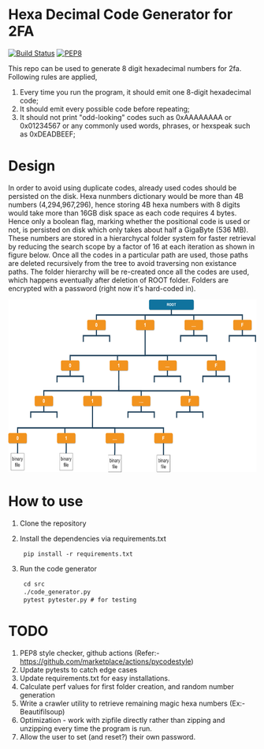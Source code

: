 # Hexa Decimal Code Generator for 2FA
[![Build Status](https://app.travis-ci.com/PraAnj/hexadecimal-2fa-code-generator.svg?branch=main)](https://app.travis-ci.com/PraAnj/hexadecimal-2fa-code-generator) [![PEP8](https://img.shields.io/badge/code%20style-pep8-orange.svg)](https://www.python.org/dev/peps/pep-0008/)

This repo can be used to generate 8 digit hexadecimal numbers for 2fa. Following rules are applied,

1. Every time you run the program, it should emit one 8-digit hexadecimal code;
2. It should emit every possible code before repeating;
3. It should not print "odd-looking" codes such as 0xAAAAAAAA or 0x01234567 or any commonly used words, phrases, or hexspeak such as 0xDEADBEEF;

# Design
In order to avoid using duplicate codes, already used codes should be persisted on the disk. Hexa nunmbers dictionary would be more than 4B numbers (4,294,967,296), hence storing 4B hexa numbers with 8 digits would take more than 16GB disk space as each code requires 4 bytes. Hence only a boolean flag, marking whether the positional code is used or not, is persisted on disk which only takes about half a GigaByte (536 MB). These numbers are stored in a hierarchycal folder system for faster retrieval by reducing the search scope by a factor of 16 at each iteration as shown in figure below. Once all the codes in a particular path are used, those paths are deleted recursively from the tree to avoid traversing non existance paths. The folder hierarchy will be re-created once all the codes are used, which happens eventually after deletion of ROOT folder. Folders are encrypted with a password (right now it's hard-coded in).

<img src="https://github.com/PraAnj/hexadecimal-2fa-code-generator/blob/main/data/folder_hierarchy.drawio.png" data-canonical-src="https://github.com/PraAnj/hexadecimal-2fa-code-generator/blob/main/data/folder_hierarchy.drawio.png" width="630" height="350" />

# How to use
1. Clone the repository
2. Install the dependencies via requirements.txt

        pip install -r requirements.txt
4. Run the code generator

        cd src
        ./code_generator.py
        pytest pytester.py # for testing

# TODO
1. PEP8 style checker, github actions (Refer:- https://github.com/marketplace/actions/pycodestyle)
2. Update pytests to catch edge cases
3. Update requirements.txt for easy installations.
4. Calculate perf values for first folder creation, and random number generation
5. Write a crawler utility to retrieve remaining magic hexa numbers (Ex:-Beautifilsoup)
6. Optimization - work with zipfile directly rather than zipping and unzipping every time the program is run.
7. Allow the user to set (and reset?) their own password.
